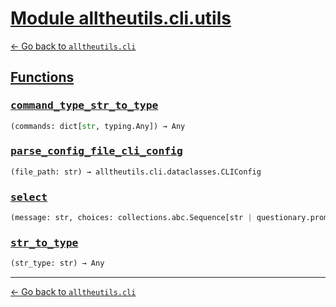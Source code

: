 <h1 id=""><a href="#">Module alltheutils.cli.utils</a></h1>

[← Go back to `alltheutils.cli`](./index.md)

<h2 id="functions"><a href="#functions">Functions</a></h2>

<h3 id="functions-command_type_str_to_type"><a href="#functions-command_type_str_to_type"><pre>command_type_str_to_type</pre></a></h3>

```python
(commands: dict[str, typing.Any]) → Any
```

<h3 id="functions-parse_config_file_cli_config"><a href="#functions-parse_config_file_cli_config"><pre>parse_config_file_cli_config</pre></a></h3>

```python
(file_path: str) → alltheutils.cli.dataclasses.CLIConfig
```

<h3 id="functions-select"><a href="#functions-select"><pre>select</pre></a></h3>

```python
(message: str, choices: collections.abc.Sequence[str | questionary.prompts.common.Choice | dict[str, typing.Any]] | dict[str, typing.Any], default: Any | None = None, instruction: str | None = None, answer_text: str | None = None, keyboard_interrupt_message: str | None = None, qmark: str | None = None, pointer: str | None = None, style: prompt_toolkit.styles.base.BaseStyle | None = None, show_selected: bool | None = None, ret_err: bool | None = None, **kwargs: dict[str, typing.Any]) → tuple[bool, typing.Any]
```

<h3 id="functions-str_to_type"><a href="#functions-str_to_type"><pre>str_to_type</pre></a></h3>

```python
(str_type: str) → Any
```

---

[← Go back to `alltheutils.cli`](./index.md)